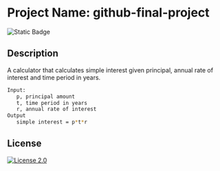 # Project Name: github-final-project
![Static Badge](https://img.shields.io/badge/Final-Project-yellow)

## Description

A calculator that calculates simple interest given principal, annual rate of interest and time period in years.


```bash
Input:
   p, principal amount
   t, time period in years
   r, annual rate of interest
Output
   simple interest = p*t*r
```

## License

[![License 2.0](https://img.shields.io/badge/Apache-License-2)](https://www.apache.org/licenses/LICENSE-2.0)
